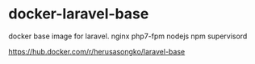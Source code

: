 # docker-laravel-base
docker base image for laravel. nginx php7-fpm nodejs npm supervisord

https://hub.docker.com/r/herusasongko/laravel-base
